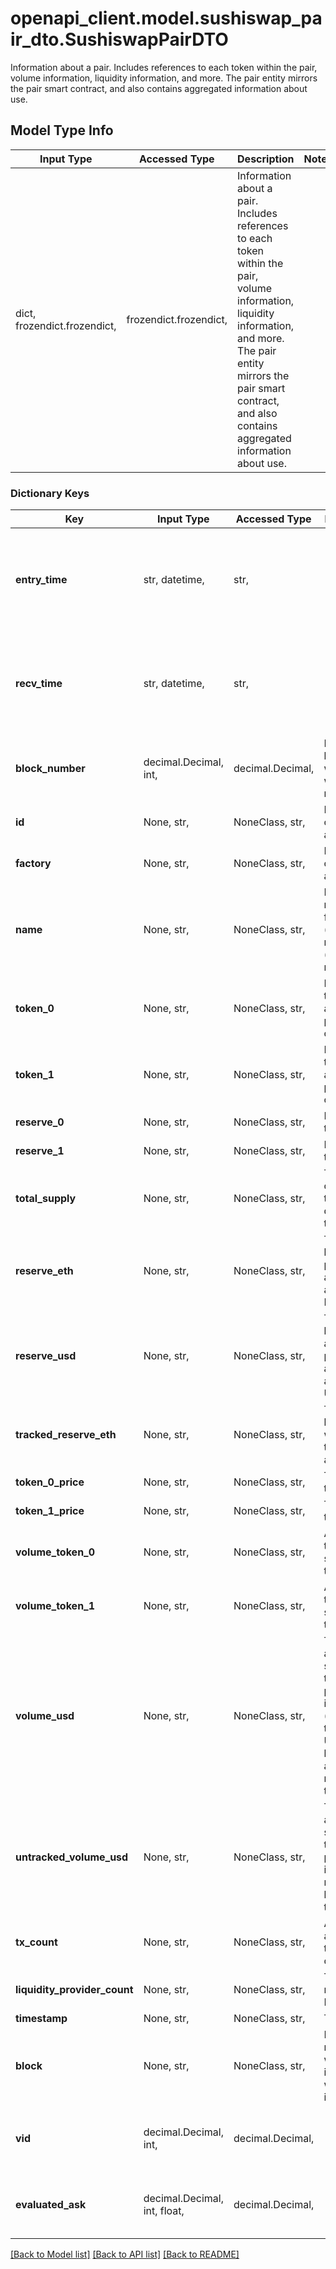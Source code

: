# openapi_client.model.sushiswap_pair_dto.SushiswapPairDTO

Information about a pair. Includes references to each token within the pair, volume information, liquidity information, and more. The pair entity mirrors the pair smart contract, and also contains aggregated information about use.

## Model Type Info
Input Type | Accessed Type | Description | Notes
------------ | ------------- | ------------- | -------------
dict, frozendict.frozendict,  | frozendict.frozendict,  | Information about a pair. Includes references to each token within the pair, volume information, liquidity information, and more. The pair entity mirrors the pair smart contract, and also contains aggregated information about use. | 

### Dictionary Keys
Key | Input Type | Accessed Type | Description | Notes
------------ | ------------- | ------------- | ------------- | -------------
**entry_time** | str, datetime,  | str,  |  | [optional] value must conform to RFC-3339 date-time
**recv_time** | str, datetime,  | str,  |  | [optional] value must conform to RFC-3339 date-time
**block_number** | decimal.Decimal, int,  | decimal.Decimal,  | Number of block in which entity was recorded. | [optional] value must be a 64 bit integer
**id** | None, str,  | NoneClass, str,  | Pair contract address. | [optional] 
**factory** | None, str,  | NoneClass, str,  | Factory contract address. | [optional] 
**name** | None, str,  | NoneClass, str,  | Friendly name, format: (token0 name)-(token1 name) | [optional] 
**token_0** | None, str,  | NoneClass, str,  | Reference to token0 as stored in pair contract. | [optional] 
**token_1** | None, str,  | NoneClass, str,  | Reference to token0 as stored in pair contract. | [optional] 
**reserve_0** | None, str,  | NoneClass, str,  | Reserve of token0. | [optional] 
**reserve_1** | None, str,  | NoneClass, str,  | Reserve of token1. | [optional] 
**total_supply** | None, str,  | NoneClass, str,  | Total supply of liquidity token distributed to LPs. | [optional] 
**reserve_eth** | None, str,  | NoneClass, str,  | Total liquidity in pair stored as an amount of ETH. | [optional] 
**reserve_usd** | None, str,  | NoneClass, str,  | Total liquidity amount in pair stored as an amount of USD. | [optional] 
**tracked_reserve_eth** | None, str,  | NoneClass, str,  | Total liquidity with only tracked amount. | [optional] 
**token_0_price** | None, str,  | NoneClass, str,  | Token0 per token1. | [optional] 
**token_1_price** | None, str,  | NoneClass, str,  | Token1 per token0. | [optional] 
**volume_token_0** | None, str,  | NoneClass, str,  | Amount of token0 swapped on this pair. | [optional] 
**volume_token_1** | None, str,  | NoneClass, str,  | Amount of token1 swapped on this pair. | [optional] 
**volume_usd** | None, str,  | NoneClass, str,  | Total amount swapped all time in this pair stored in USD (only tracked if USD liquidity is above minimum threshold). | [optional] 
**untracked_volume_usd** | None, str,  | NoneClass, str,  | Total amount swapped all time in this pair stored in USD, no minimum liquidity threshold. | [optional] 
**tx_count** | None, str,  | NoneClass, str,  | All time amount of transactions on this pair. | [optional] 
**liquidity_provider_count** | None, str,  | NoneClass, str,  | Total number of LPs. | [optional] 
**timestamp** | None, str,  | NoneClass, str,  | Timestamp. | [optional] 
**block** | None, str,  | NoneClass, str,  | Block number in which pair information was created in. | [optional] 
**vid** | decimal.Decimal, int,  | decimal.Decimal,  |  | [optional] value must be a 64 bit integer
**evaluated_ask** | decimal.Decimal, int, float,  | decimal.Decimal,  |  | [optional] value must be a 64 bit float

[[Back to Model list]](../../README.md#documentation-for-models) [[Back to API list]](../../README.md#documentation-for-api-endpoints) [[Back to README]](../../README.md)

